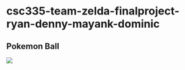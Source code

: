 # csc335-team-zelda-finalproject-ryan-denny-mayank-dominic

## Pokemon Ball

![](https://media.giphy.com/media/LqmsB2yQE2QvPNTwfu/source.gif)


